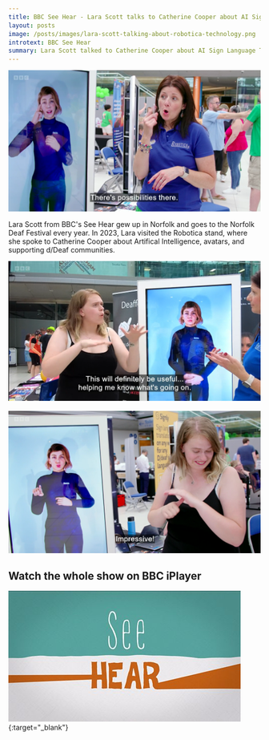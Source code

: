```yaml
---
title: BBC See Hear - Lara Scott talks to Catherine Cooper about AI Sign Langauge Translators
layout: posts
image: /posts/images/lara-scott-talking-about-robotica-technology.png
introtext: BBC See Hear
summary: Lara Scott talked to Catherine Cooper about AI Sign Language Translations at the Norfolk Deaf Festival 2023.
---
```


![Catherine Cooper at the Norfolk Deaf Festival](/posts/images/catherine-cooper-at-norfolk-deaf-festival.png)

Lara Scott from BBC's See Hear gew up in Norfolk and goes to the Norfolk Deaf Festival every year.  In 2023, Lara visited the Robotica stand, where she spoke to Catherine Cooper about Artifical Intelligence, avatars, and supporting d/Deaf communities.


![Lara Scott speaks to Catherine Cooper at the Norfolk Deaf Festival, signing "This will definitely be useful"](/posts/images/lara-scott-speaks-to-catherine-cooper-at-ndf.png)
\
\
![Lara Scott with Cassie at the Norfolk Deaf Festival, signing "Impressive!"](/posts/images/lara-scott-saying-cassie-is-impressive.png)

## Watch the whole show on BBC iPlayer

[<img src="/posts/images/seehear.jpg" alt="BBC See Hear Series 43: Episode 6">](https://www.bbc.co.uk/iplayer/episode/m001q8w0/sign/see-hear-series-43-episode-6){:target="_blank"}

